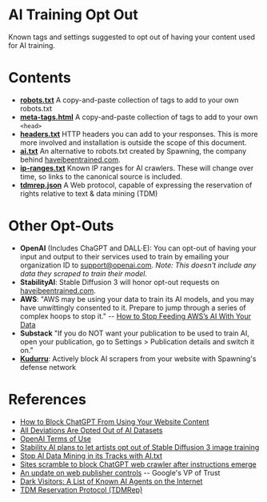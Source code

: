 # AI Training Opt Out
Known tags and settings suggested to opt out of having your content used for AI training.

# Contents

* [**robots.txt**](/robots.txt) A copy-and-paste collection of tags to add to your own robots.txt
* [**meta-tags.html**](/meta-tags.html) A copy-and-paste collection of tags to add to your own `<head>`
* [**headers.txt**](/headers.txt) HTTP headers you can add to your responses. This is more more involved and installation is outside the scope of this document.
* [**ai.txt**](/ai.txt) An alternative to robots.txt created by Spawning, the company behind [haveibeentrained.com](https://haveibeentrained.com/).
* [**ip-ranges.txt**](/ip-ranges.txt) Known IP ranges for AI crawlers. These will change over time, so links to the canonical source is included.
* [**tdmrep.json**](/.well-known/tdmrep.json) A Web protocol, capable of expressing the reservation of rights relative to text & data mining (TDM)

# Other Opt-Outs

* **OpenAI** (Includes ChaGPT and DALL·E): You can opt-out of having your input and output to their services used to train by emailing your organization ID to [support@openai.com](mailto:support@openai.com). *Note: This doesn't include any data they scraped to train their model.*
* **StabilityAI**: Stable Diffusion 3 will honor opt-out requests on [haveibeentrained.com](https://haveibeentrained.com/).
* **AWS**: "AWS may be using your data to train its AI models, and you may have unwittingly consented to it. Prepare to jump through a series of complex hoops to stop it." -- [How to Stop Feeding AWS’s AI With Your Data](https://www.lastweekinaws.com/blog/How-to-Stop-Feeding-AWSs-AI-With-Your-Data/)
* **Substack** "If you do NOT want your publication to be used to train AI, open your publication, go to Settings > Publication details and switch it on."
* **[Kudurru](https://kudurru.ai/)**: Actively block AI scrapers from your website with Spawning's defense network

# References

* [How to Block ChatGPT From Using Your Website Content](https://www.searchenginejournal.com/how-to-block-chatgpt-from-using-your-website-content/478384/)
* [All Deviations Are Opted Out of AI Datasets](https://www.deviantart.com/team/journal/UPDATE-All-Deviations-Are-Opted-Out-of-AI-Datasets-934500371)
* [OpenAI Terms of Use](https://openai.com/terms/)
* [Stability AI plans to let artists opt out of Stable Diffusion 3 image training](https://arstechnica.com/information-technology/2022/12/stability-ai-plans-to-let-artists-opt-out-of-stable-diffusion-3-image-training/)
* [Stop AI Data Mining in its Tracks with AI.txt](https://site.spawning.ai/spawning-ai-txt)
* [Sites scramble to block ChatGPT web crawler after instructions emerge](https://arstechnica.com/information-technology/2023/08/openai-details-how-to-keep-chatgpt-from-gobbling-up-website-data/)
* [An update on web publisher controls](https://blog.google/technology/ai/an-update-on-web-publisher-controls/) -- Google's VP of Trust
* [Dark Visitors: A List of Known AI Agents on the Internet](https://darkvisitors.com/) 
* [TDM Reservation Protocol (TDMRep)](https://www.w3.org/community/reports/tdmrep/CG-FINAL-tdmrep-20240202/)
